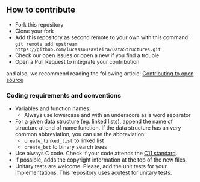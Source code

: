 ## How to contribute

* Fork this repository
* Clone your fork
* Add this repository as second remote to your own with this command:  
 `git remote add upstream https://github.com/lucassouzavieira/DataStructures.git`
* Check our open issues or open a new if you find a trouble
* Open a Pull Request to integrate your contribution

and also, we recommend reading the following article: [Contributing to open source](https://opensource.guide/how-to-contribute/)

### Coding requirements and conventions

* Variables and function names:
    *  Always use lowercase and with an underscore as a word separator
* For a given data structure (eg. linked lists), append the name of structure at end of name function. If the data structure has an very common abbreviation, you can use the abbreviation:
    * `create_linked_list` to linked list
    * `create_bst` to binary search trees
* Use always C code. Check if your code attends the [C11 standard](http://www.iso-9899.info/wiki/The_Standard#C11).
* If possible, adds the copyright information at the top of the new files.
* Unitary tests are welcome. Please, add the unit tests for your implementations. This repository uses [acutest](http://github.com/mity/acutest) for unitary tests.
